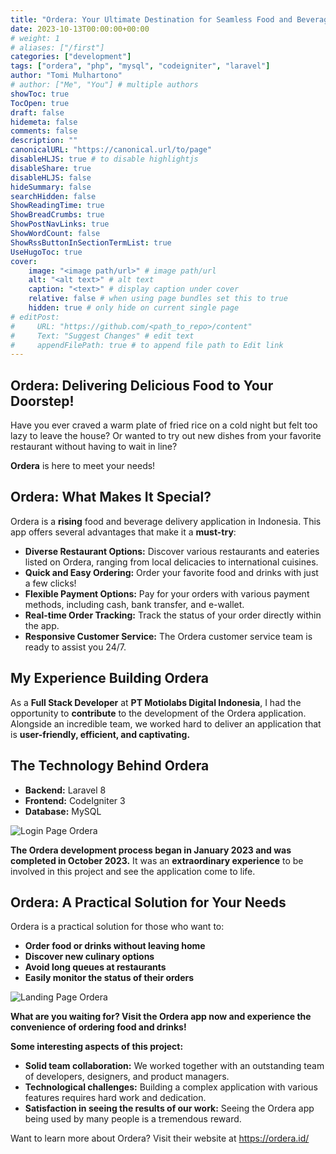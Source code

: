 ```yaml
---
title: "Ordera: Your Ultimate Destination for Seamless Food and Beverage Delivery in Indonesia"
date: 2023-10-13T00:00:00+00:00
# weight: 1
# aliases: ["/first"]
categories: ["development"]
tags: ["ordera", "php", "mysql", "codeigniter", "laravel"]
author: "Tomi Mulhartono"
# author: ["Me", "You"] # multiple authors
showToc: true
TocOpen: true
draft: false
hidemeta: false
comments: false
description: ""
canonicalURL: "https://canonical.url/to/page"
disableHLJS: true # to disable highlightjs
disableShare: true
disableHLJS: false
hideSummary: false
searchHidden: false
ShowReadingTime: true
ShowBreadCrumbs: true
ShowPostNavLinks: true
ShowWordCount: false
ShowRssButtonInSectionTermList: true
UseHugoToc: true
cover:
    image: "<image path/url>" # image path/url
    alt: "<alt text>" # alt text
    caption: "<text>" # display caption under cover
    relative: false # when using page bundles set this to true
    hidden: true # only hide on current single page
# editPost:
#     URL: "https://github.com/<path_to_repo>/content"
#     Text: "Suggest Changes" # edit text
#     appendFilePath: true # to append file path to Edit link
---
```


## Ordera: Delivering Delicious Food to Your Doorstep!

Have you ever craved a warm plate of fried rice on a cold night but felt too lazy to leave the house? Or wanted to try out new dishes from your favorite restaurant without having to wait in line?

**Ordera** is here to meet your needs!

## Ordera: What Makes It Special?

Ordera is a **rising** food and beverage delivery application in Indonesia. This app offers several advantages that make it a **must-try**:

- **Diverse Restaurant Options:** Discover various restaurants and eateries listed on Ordera, ranging from local delicacies to international cuisines.
- **Quick and Easy Ordering:** Order your favorite food and drinks with just a few clicks!
- **Flexible Payment Options:** Pay for your orders with various payment methods, including cash, bank transfer, and e-wallet.
- **Real-time Order Tracking:** Track the status of your order directly within the app.
- **Responsive Customer Service:** The Ordera customer service team is ready to assist you 24/7.

## My Experience Building Ordera

As a **Full Stack Developer** at **PT Motiolabs Digital Indonesia**, I had the opportunity to **contribute** to the development of the Ordera application. Alongside an incredible team, we worked hard to deliver an application that is **user-friendly, efficient, and captivating.**

## The Technology Behind Ordera

- **Backend:** Laravel 8
- **Frontend:** CodeIgniter 3
- **Database:** MySQL

![Login Page Ordera](/images/ordera2.png)

**The Ordera development process began in January 2023 and was completed in October 2023.** It was an **extraordinary experience** to be involved in this project and see the application come to life.

## Ordera: A Practical Solution for Your Needs

Ordera is a practical solution for those who want to:

- **Order food or drinks without leaving home**
- **Discover new culinary options**
- **Avoid long queues at restaurants**
- **Easily monitor the status of their orders**

![Landing Page Ordera](/images/ordera.jpg)

**What are you waiting for? Visit the Ordera app now and experience the convenience of ordering food and drinks!**

**Some interesting aspects of this project:**

- **Solid team collaboration:** We worked together with an outstanding team of developers, designers, and product managers.
- **Technological challenges:** Building a complex application with various features requires hard work and dedication.
- **Satisfaction in seeing the results of our work:** Seeing the Ordera app being used by many people is a tremendous reward.

Want to learn more about Ordera? Visit their website at https://ordera.id/